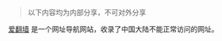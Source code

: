 
> 以下内容均为内部分享，不可对外分享

[爱翻墙](http://greatagent-ifanqiang.github.io/greatagent2-ga/ifanqiang.htm) 是一个网址导航网站，收录了中国大陆不能正常访问的网址。